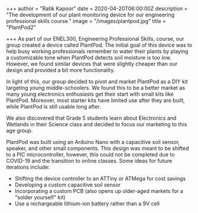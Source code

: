+++
author = "Ratik Kapoor"
date = 2020-04-20T06:00:00Z
description = "The development of our plant monitoring device for our engineering professional skills course."
image = "/images/plantpod.jpg"
title = "PlantPod2"

+++
As part of our ENEL300, Engineering Professional Skills, course, our group created a device called PlantPod. The initial goal of this device was to help busy working professionals remember to water their plants by playing a customizable tone when PlantPod detects soil moisture is too low. However, we found similar devices that were slightly cheaper than our design and provided a bit more functionality. 

In light of this, our group decided to pivot and market PlantPod as a DIY kit targeting young middle-schoolers. We found this to be a better market as many young electronics enthusiasts get their start with small kits like PlantPod. Moreover, most starter kits have limited use after they are built, while PlantPod is still usable long after. 

We also discovered that Grade 5 students learn about Electronics and Wetlands in their Science class and decided to focus our marketing to this age group.

PlantPod was built using an Arduino Nano with a capacitive soil sensor, speaker, and other small components. This design was meant to be shifted to a PIC microcontroller, however, this could not be completed due to COVID-19 and the transition to online classes. Some ideas for future iterations include:

* Shifting the device controller to an ATTiny or ATMega for cost savings
* Developing a custom capacitive soil sensor
* Incorporating a custom PCB (also opens up older-aged markets for a "solder yourself" kit)
* Use a rechargeable lithium-ion battery rather than a 9V cell